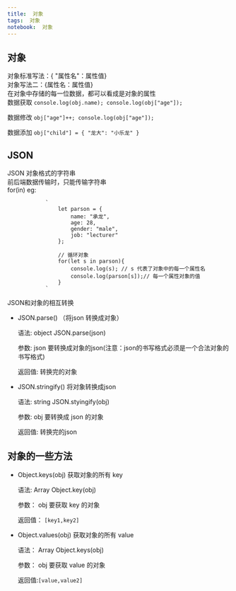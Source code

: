 ```yaml
---
title:  对象
tags:  对象
notebook:  对象
---
```


## 对象
对象标准写法：{ "属性名"：属性值}<br>
对象写法二：{属性名：属性值}<br>
在对象中存储的每一位数据，都可以看成是对象的属性<br>
数据获取
`
    console.log(obj.name);
    console.log(obj["age"]);
`

数据修改
`
   obj["age"]++;
   console.log(obj["age"]); 
`

数据添加
`
   obj["child"] = {
        "龙大": "小乐龙"
    } 
`
## JSON 

JSON 对象格式的字符串<br>
前后端数据传输时，只能传输字符串<br>
for(in)
eg:

                `
                    let parson = {
                        name: "承龙",
                        age: 28,
                        gender: "male",
                        job: "lecturer"
                    };

                    // 循环对象
                    for(let s in parson){
                        console.log(s); // s 代表了对象中的每一个属性名
                        console.log(parson[s]);// 每一个属性对象的值
                    }
                `

JSON和对象的相互转换
- JSON.parse()  （将json 转换成对象）

  语法: object JSON.parse(json)

  参数: json 要转换成对象的json(注意：json的书写格式必须是一个合法对象的书写格式)

  返回值: 转换完的对象
- JSON.stringify() 将对象转换成json
 
    语法: string JSON.styingify(obj)

    参数: obj 要转换成 json 的对象

    返回值: 转换完的json
## 对象的一些方法
- Object.keys(obj) 获取对象的所有 key
  
   语法: Array Object.key(obj)

   参数： obj 要获取 key 的对象

   返回值： `[key1,key2]`
-   Object.values(obj) 获取对象的所有 value 

    语法： Array Object.keys(obj)

    参数： obj 要获取 value 的对象

    返回值:` [value,value2]  `